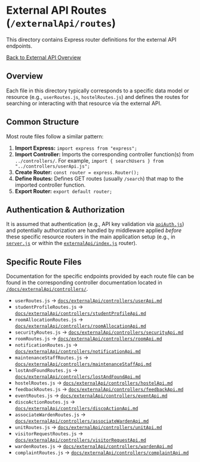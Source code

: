 # External API Routes (`/externalApi/routes`)

This directory contains Express router definitions for the external API endpoints.

[Back to External API Overview](../index.md)

## Overview

Each file in this directory typically corresponds to a specific data model or resource (e.g., `userRoutes.js`, `hostelRoutes.js`) and defines the routes for searching or interacting with that resource via the external API.

## Common Structure

Most route files follow a similar pattern:

1.  **Import Express:** `import express from "express";`
2.  **Import Controller:** Imports the corresponding controller function(s) from `../controllers/`. For example, `import { searchUsers } from "../controllers/userApi.js";`
3.  **Create Router:** `const router = express.Router();`
4.  **Define Routes:** Defines GET routes (usually `/search`) that map to the imported controller function.
5.  **Export Router:** `export default router;`

## Authentication & Authorization

It is assumed that authentication (e.g., API key validation via [`apiAuth.js`](../middleware/apiAuth.md)) and potentially authorization are handled by middleware applied _before_ these specific resource routers in the main application setup (e.g., in [`server.js`](../../server.md) or within the [`externalApi/index.js`](../index.md) router).

## Specific Route Files

Documentation for the specific endpoints provided by each route file can be found in the corresponding controller documentation located in [`/docs/externalApi/controllers/`](../controllers/README.md).

- `userRoutes.js` -> [`docs/externalApi/controllers/userApi.md`](../controllers/userApi.md)
- `studentProfileRoutes.js` -> [`docs/externalApi/controllers/studentProfileApi.md`](../controllers/studentProfileApi.md)
- `roomAllocationRoutes.js` -> [`docs/externalApi/controllers/roomAllocationApi.md`](../controllers/roomAllocationApi.md)
- `securityRoutes.js` -> [`docs/externalApi/controllers/securityApi.md`](../controllers/securityApi.md)
- `roomRoutes.js` -> [`docs/externalApi/controllers/roomApi.md`](../controllers/roomApi.md)
- `notificationRoutes.js` -> [`docs/externalApi/controllers/notificationApi.md`](../controllers/notificationApi.md)
- `maintenanceStaffRoutes.js` -> [`docs/externalApi/controllers/maintenanceStaffApi.md`](../controllers/maintenanceStaffApi.md)
- `lostAndFoundRoutes.js` -> [`docs/externalApi/controllers/lostAndFoundApi.md`](../controllers/lostAndFoundApi.md)
- `hostelRoutes.js` -> [`docs/externalApi/controllers/hostelApi.md`](../controllers/hostelApi.md)
- `feedbackRoutes.js` -> [`docs/externalApi/controllers/feedbackApi.md`](../controllers/feedbackApi.md)
- `eventRoutes.js` -> [`docs/externalApi/controllers/eventApi.md`](../controllers/eventApi.md)
- `discoActionRoutes.js` -> [`docs/externalApi/controllers/discoActionApi.md`](../controllers/discoActionApi.md)
- `associateWardenRoutes.js` -> [`docs/externalApi/controllers/associateWardenApi.md`](../controllers/associateWardenApi.md)
- `unitRoutes.js` -> [`docs/externalApi/controllers/unitApi.md`](../controllers/unitApi.md)
- `visitorRequestRoutes.js` -> [`docs/externalApi/controllers/visitorRequestApi.md`](../controllers/visitorRequestApi.md)
- `wardenRoutes.js` -> [`docs/externalApi/controllers/wardenApi.md`](../controllers/wardenApi.md)
- `complaintRoutes.js` -> [`docs/externalApi/controllers/complaintApi.md`](../controllers/complaintApi.md)
